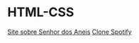 # HTML-CSS

<a href="https://danielfelin1.github.io/Pagina-Senhor-dos-aneis/" target="_blank">Site sobre Senhor dos Aneis</a>
<a href="https://danielfelin1.github.io/spotify/" target="_blank">Clone Spotify</a>
 
